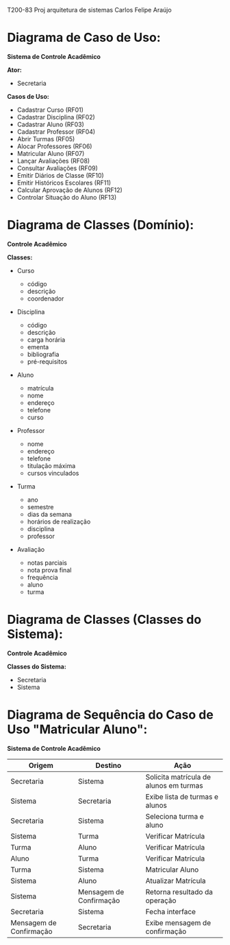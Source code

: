 T200-83 Proj arquitetura de sistemas
Carlos Felipe Araújo

# Diagrama de Caso de Uso:

**Sistema de Controle Acadêmico**

**Ator:**

- Secretaria

**Casos de Uso:**

- Cadastrar Curso (RF01)
- Cadastrar Disciplina (RF02)
- Cadastrar Aluno (RF03)
- Cadastrar Professor (RF04)
- Abrir Turmas (RF05)
- Alocar Professores (RF06)
- Matricular Aluno (RF07)
- Lançar Avaliações (RF08)
- Consultar Avaliações (RF09)
- Emitir Diários de Classe (RF10)
- Emitir Históricos Escolares (RF11)
- Calcular Aprovação de Alunos (RF12)
- Controlar Situação do Aluno (RF13)

# Diagrama de Classes (Domínio):

**Controle Acadêmico**

**Classes:**

- Curso

  - código
  - descrição
  - coordenador

- Disciplina

  - código
  - descrição
  - carga horária
  - ementa
  - bibliografia
  - pré-requisitos

- Aluno

  - matrícula
  - nome
  - endereço
  - telefone
  - curso

- Professor

  - nome
  - endereço
  - telefone
  - titulação máxima
  - cursos vinculados

- Turma

  - ano
  - semestre
  - dias da semana
  - horários de realização
  - disciplina
  - professor

- Avaliação
  - notas parciais
  - nota prova final
  - frequência
  - aluno
  - turma

# Diagrama de Classes (Classes do Sistema):

**Controle Acadêmico**

**Classes do Sistema:**

- Secretaria
- Sistema

# Diagrama de Sequência do Caso de Uso "Matricular Aluno":

**Sistema de Controle Acadêmico**

| Origem          | Destino                  | Ação                                    |
|-----------------|--------------------------|-----------------------------------------|
| Secretaria      | Sistema                  | Solicita matrícula de alunos em turmas  |
| Sistema         | Secretaria               | Exibe lista de turmas e alunos          |
| Secretaria      | Sistema                  | Seleciona turma e aluno                 |
| Sistema         | Turma                    | Verificar Matrícula                     |
| Turma           | Aluno                    | Verificar Matrícula                     |
| Aluno           | Turma                    | Verificar Matrícula                     |
| Turma           | Sistema                  | Matricular Aluno                        |
| Sistema         | Aluno                    | Atualizar Matrícula                     |
| Sistema         | Mensagem de Confirmação  | Retorna resultado da operação           |
| Secretaria      | Sistema                  | Fecha interface                         |
| Mensagem de Confirmação | Secretaria       | Exibe mensagem de confirmação           |
